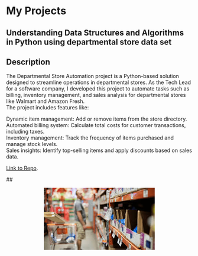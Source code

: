 # My Projects

## Understanding Data Structures and Algorithms in Python using departmental store data set
## Description
The Departmental Store Automation project is a Python-based solution designed to streamline operations in departmental stores. As the Tech Lead for a software company, I developed this project to automate tasks such as billing, inventory management, and sales analysis for departmental stores like Walmart and Amazon Fresh.
<br>
The project includes features like: <br>

Dynamic item management: Add or remove items from the store directory. <br>
Automated billing system: Calculate total costs for customer transactions, including taxes. <br>
Inventory management: Track the frequency of items purchased and manage stock levels. <br>
Sales insights: Identify top-selling items and apply discounts based on sales data. <br>

[Link to Repo]([./another-page.html](https://github.com/LokeshwaranV/Understanding-Data-Structures-and-Algorithms-in-Python-using-departmental-store-data-set)https://github.com/LokeshwaranV/Understanding-Data-Structures-and-Algorithms-in-Python-using-departmental-store-data-set).

##<center><img src="assets/img/images.jpg"/></center> 

